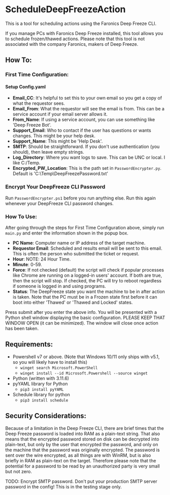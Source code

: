 # ScheduleDeepFreezeAction

This is a tool for scheduling actions using the Faronics Deep Freeze CLI.

If you manage PCs with Faronics Deep Freeze installed, this tool allows you to schedule frozen/thawed actions. Please note that this tool is not associated with the company Faronics, makers of Deep Freeze.

## How To:

### First Time Configuration:

#### Setup Config.yaml

- **Email_CC**: It's helpful to set this to your own email so you get a copy of what the requestor sees.
- **Email_From**: What the requestor will see the email is from. This can be a service account if your email server allows it.
- **From_Name**: If using a service account, you can use something like 'Deep Freeze Bot'.
- **Support_Email**: Who to contact if the user has questions or wants changes. This might be your help desk.
- **Support_Name**: This might be 'Help Desk'.
- **SMTP**: Should be straightforward. If you don't use authentication (you should), then leave empty strings.
- **Log_Directory**: Where you want logs to save. This can be UNC or local. I like C:/Temp.
- **Encrypted_PW_Location**: This is the path set in `PasswordEncrypter.py`.  Default is 'C:\Temp\DeepFreezePassword.txt'

### Encrypt Your DeepFreeze CLI Password

Run `PasswordEncrypter.ps1` before you run anything else. Run this again whenever your DeepFreeze CLI password changes.

### How To Use:

After going through the steps for First Time Configuration above, simply run `main.py` and enter the information shown in the popup box.

- **PC Name**: Computer name or IP address of the target machine.
- **Requestor Email**: Scheduled and results email will be sent to this email. This is often the person who submitted the ticket or request.
- **Hour**: NOTE: 24 Hour Time.
- **Minute**: 0-59.
- **Force**: If not checked (default) the script will check if popular processes like Chrome are running on a logged-in users' account. If both are true, then the script will stop. If checked, the PC will try to reboot regardless if someone is logged in and using programs.
- **Status**: The DeepFreeze state you want the machine to be in after action is taken. Note that the PC must be in a Frozen state first before it can boot into either 'Thawed' or 'Thawed and Locked' states.

Press submit after you enter the above info. You will be presented with a Python shell window displaying the basic configuration. PLEASE KEEP THAT WINDOW OPEN (it can be minimized). The window will close once action has been taken.

## Requirements:

- Powershell v7 or above. (Note that Windows 10/11 only ships with v5.1, so you will likely have to install this)
    - `winget search Microsoft.PowerShell`
    - `winget install --id Microsoft.Powershell --source winget`
- Python (written with 3.11.6)
- pyYAML library for Python
    - `pip3 install pyYAML`
- Schedule library for python
    - `pip3 install schedule`

## Security Considerations:

Because of a limitation in the Deep Freeze CLI, there are brief times that the Deep Freeze password is loaded into RAM as a plain-text string. That also means that the encrypted password stored on disk can be decrypted into plain-text, but only by the user that encrypted the password, and only on the machine that the password was originally encrypted. The password is sent over the wire encrypted, as all things are with WinRM, but is also briefly in RAM as plain-text on the target. Therefore please note that the potential for a password to be read by an unauthorized party is very small but not zero.

TODO: Encrypt SMTP password.  Don't put your production SMTP server password in the config!  This is in the testing stage only.
